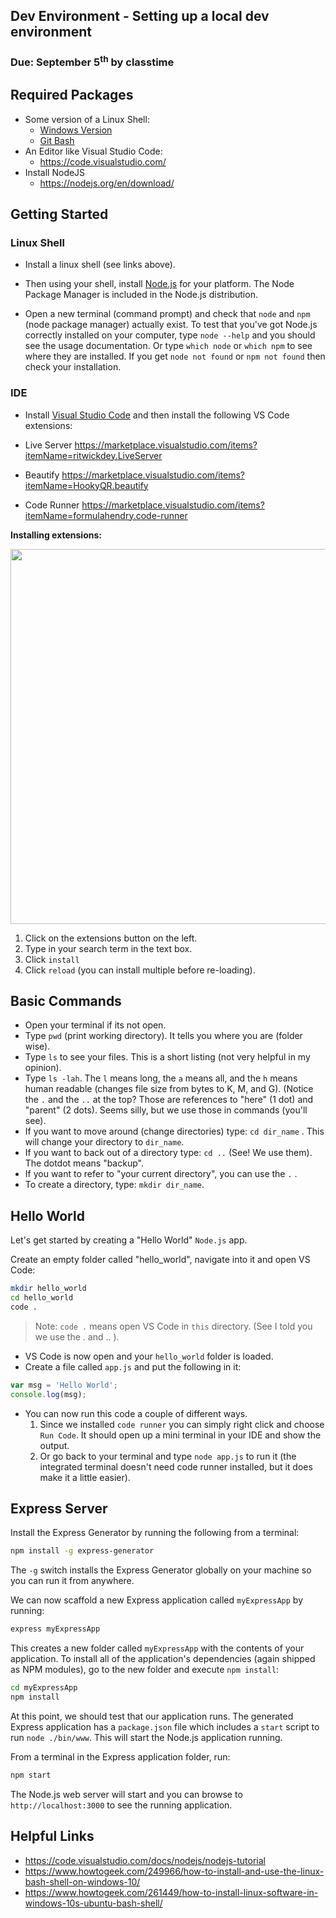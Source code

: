 ## Dev Environment - Setting up a local dev environment
### Due: September 5<sup>th</sup> by classtime

## Required Packages

- Some version of a Linux Shell:
    - [Windows Version](https://www.howtogeek.com/249966/how-to-install-and-use-the-linux-bash-shell-on-windows-10/)
    - [Git Bash](https://git-scm.com/downloads)
- An Editor like Visual Studio Code:
    - https://code.visualstudio.com/
- Install NodeJS
    - https://nodejs.org/en/download/

## Getting Started

### Linux Shell
- Install a linux shell (see links above).

- Then using your shell, install [Node.js](https://nodejs.org/en/download/) for your platform. The Node Package Manager is included in the Node.js distribution. 

- Open a new terminal (command prompt) and check that `node` and `npm` (node package manager) actually exist. To test that you've got Node.js correctly installed on your computer, type `node --help` and you should see the usage documentation. Or type `which node` or `which npm` to see where they are installed. If you get `node not found` or `npm not found` then check your installation.

### IDE

- Install [Visual Studio Code](https://code.visualstudio.com/) and then install the following VS Code extensions:

- Live Server https://marketplace.visualstudio.com/items?itemName=ritwickdey.LiveServer
- Beautify https://marketplace.visualstudio.com/items?itemName=HookyQR.beautify
- Code Runner https://marketplace.visualstudio.com/items?itemName=formulahendry.code-runner

**Installing extensions:**

<img src="https://cl.ly/c3c9733e5d5b/Screen%252520Recording%2525202018-08-29%252520at%25252008.33%252520PM.gif" width="600">

1. Click on the extensions button on the left.
2. Type in your search term in the text box.
3. Click `install`
4. Click `reload` (you can install multiple before re-loading).
    

## Basic Commands

- Open your terminal if its not open.
- Type `pwd` (print working directory). It tells you where you are (folder wise).
- Type `ls` to see your files. This is a short listing (not very helpful in my opinion).
- Type `ls -lah`. The `l` means long, the `a` means all, and the `h` means human readable (changes file size from bytes to K, M, and G). (Notice the `.` and the `..` at the top? Those are references to "here" (1 dot) and "parent" (2 dots).  Seems silly, but we use those in commands (you'll see).
- If you want to move around (change directories) type: `cd dir_name` . This will change your directory to `dir_name`.
- If you want to back out of a directory type: `cd ..` (See! We use them). The dotdot means "backup".
- If you want to refer to "your current directory", you can use the `.` . 
- To create a directory, type: `mkdir dir_name`.

## Hello World

Let's get started by creating a "Hello World" `Node.js` app.

Create an empty folder called "hello_world", navigate into it and open VS Code:

```bash
mkdir hello_world
cd hello_world
code .
```

> Note: `code .` means open VS Code in `this` directory. (See I told you we use the . and .. ).

- VS Code is now open and your `hello_world` folder is loaded. 
- Create a file called `app.js` and put the following in it:

```js
var msg = 'Hello World';
console.log(msg);
```

- You can now run this code a couple of different ways.
    1. Since we installed `code runner` you can simply right click and choose `Run Code`. It should open up a mini terminal in your IDE and show the output.
    2. Or go back to your terminal and type `node app.js` to run it (the integrated terminal doesn't need code runner installed, but it does make it a little easier).
    
## Express Server

Install the Express Generator by running the following from a terminal:

```bash
npm install -g express-generator
```

The `-g` switch installs the Express Generator globally on your machine so you can run it from anywhere.

We can now scaffold a new Express application called `myExpressApp` by running:

```bash
express myExpressApp
```

This creates a new folder called `myExpressApp` with the contents of your application. To install all of the application's dependencies (again shipped as NPM modules), go to the new folder and execute `npm install`:

```bash
cd myExpressApp
npm install
```

At this point, we should test that our application runs. The generated Express application has a `package.json` file which includes a `start` script to run `node ./bin/www`. This will start the Node.js application running.

From a terminal in the Express application folder, run:

```bash
npm start
```

The Node.js web server will start and you can browse to `http://localhost:3000` to see the running application.

## Helpful Links

- https://code.visualstudio.com/docs/nodejs/nodejs-tutorial
- https://www.howtogeek.com/249966/how-to-install-and-use-the-linux-bash-shell-on-windows-10/
- https://www.howtogeek.com/261449/how-to-install-linux-software-in-windows-10s-ubuntu-bash-shell/
  
